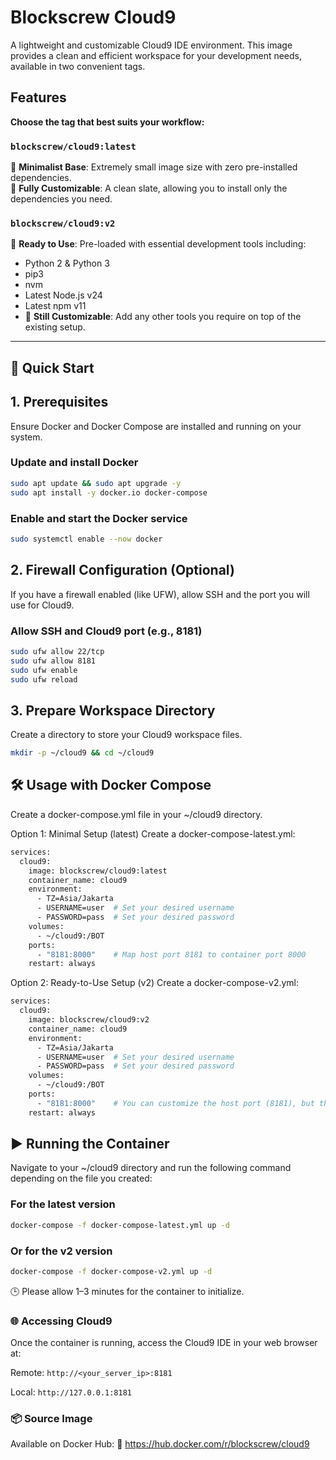 # Blockscrew Cloud9

A lightweight and customizable Cloud9 IDE environment. This image provides a clean and efficient workspace for your development needs, available in two convenient tags.

## Features

**Choose the tag that best suits your workflow:**

### `blockscrew/cloud9:latest`

🔹 **Minimalist Base**: Extremely small image size with zero pre-installed dependencies.  
🔹 **Fully Customizable**: A clean slate, allowing you to install only the dependencies you need.

### `blockscrew/cloud9:v2`

🔹 **Ready to Use**: Pre-loaded with essential development tools including:
  - Python 2 & Python 3
  - pip3
  - nvm
  - Latest Node.js v24
  - Latest npm v11
- 🔧 **Still Customizable**: Add any other tools you require on top of the existing setup.

---

## 🚀 Quick Start

## 1. Prerequisites

Ensure Docker and Docker Compose are installed and running on your system.

### Update and install Docker
```bash
sudo apt update && sudo apt upgrade -y
sudo apt install -y docker.io docker-compose
```

### Enable and start the Docker service
```bash
sudo systemctl enable --now docker
```

## 2. Firewall Configuration (Optional)
If you have a firewall enabled (like UFW), allow SSH and the port you will use for Cloud9.

### Allow SSH and Cloud9 port (e.g., 8181)
```bash
sudo ufw allow 22/tcp
sudo ufw allow 8181
sudo ufw enable
sudo ufw reload
```
## 3. Prepare Workspace Directory
Create a directory to store your Cloud9 workspace files.
```bash
mkdir -p ~/cloud9 && cd ~/cloud9
```

## 🛠 Usage with Docker Compose
Create a docker-compose.yml file in your ~/cloud9 directory.

Option 1: Minimal Setup (latest)
Create a docker-compose-latest.yml:
```bash
services:
  cloud9:
    image: blockscrew/cloud9:latest
    container_name: cloud9
    environment:
      - TZ=Asia/Jakarta
      - USERNAME=user  # Set your desired username
      - PASSWORD=pass  # Set your desired password
    volumes:
      - ~/cloud9:/BOT
    ports:
      - "8181:8000"    # Map host port 8181 to container port 8000
    restart: always
```
Option 2: Ready-to-Use Setup (v2)
Create a docker-compose-v2.yml:
```bash
services:
  cloud9:
    image: blockscrew/cloud9:v2
    container_name: cloud9
    environment:
      - TZ=Asia/Jakarta
      - USERNAME=user  # Set your desired username
      - PASSWORD=pass  # Set your desired password
    volumes:
      - ~/cloud9:/BOT
    ports:
      - "8181:8000"    # You can customize the host port (8181), but the container port (8000) is fixed.
    restart: always
```

## ▶️ Running the Container
Navigate to your ~/cloud9 directory and run the following command depending on the file you created:

### For the latest version
```bash
docker-compose -f docker-compose-latest.yml up -d
```

### Or for the v2 version
```bash
docker-compose -f docker-compose-v2.yml up -d
```
🕒 Please allow 1–3 minutes for the container to initialize.

### 🌐 Accessing Cloud9
Once the container is running, access the Cloud9 IDE in your web browser at:

Remote: `http://<your_server_ip>:8181`

Local: `http://127.0.0.1:8181`

### 📦 Source Image
Available on Docker Hub:
🔗 https://hub.docker.com/r/blockscrew/cloud9